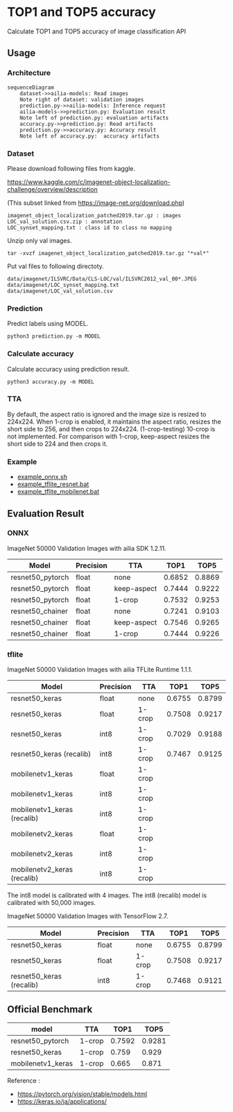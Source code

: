 # TOP1 and TOP5 accuracy

Calculate TOP1 and TOP5 accuracy of image classification API

## Usage

### Architecture

```mermaid
sequenceDiagram
    dataset->>ailia-models: Read images
    Note right of dataset: validation images
    prediction.py->>ailia-models: Inference request
    ailia-models->>prediction.py: Evaluation result
    Note left of prediction.py: evaluation artifacts
    accuracy.py->>prediction.py: Read artifacts
    prediction.py->>accuracy.py: Accuracy result
    Note left of accuracy.py:  accuracy artifacts
```

### Dataset

Please download following files from kaggle.

https://www.kaggle.com/c/imagenet-object-localization-challenge/overview/description

(This subset linked from https://image-net.org/download.php)

```
imagenet_object_localization_patched2019.tar.gz : images
LOC_val_solution.csv.zip : annotation
LOC_synset_mapping.txt : class id to class no mapping
```

Unzip only val images.

```
tar -xvzf imagenet_object_localization_patched2019.tar.gz "*val*"
```

Put val files to following directoty.

```
data/imagenet/ILSVRC/Data/CLS-LOC/val/ILSVRC2012_val_00*.JPEG
data/imagenet/LOC_synset_mapping.txt
data/imagenet/LOC_val_solution.csv
```

### Prediction 

Predict labels using MODEL.

```
python3 prediction.py -m MODEL
```

### Calculate accuracy

Calculate accuracy using prediction result.

```
python3 accuracy.py -m MODEL
```

### TTA

By default, the aspect ratio is ignored and the image size is resized to 224x224. When 1-crop is enabled, it maintains the aspect ratio, resizes the short side to 256, and then crops to 224x224. (1-crop-testing) 10-crop is not implemented. For comparison with 1-crop, keep-aspect resizes the short side to 224 and then crops it.

### Example

- [example_onnx.sh](./example_onnx.sh)
- [example_tflite_resnet.bat](./example_tflite_resnet.bat)
- [example_tflite_mobilenet.bat](./example_tflite_mobilenet.bat)

## Evaluation Result

### ONNX

ImageNet 50000 Validation Images with ailia SDK 1.2.11.

|Model|Precision|TTA|TOP1|TOP5|
|-----|-----|-----|-----|-----|
|resnet50_pytorch|float|none|0.6852|0.8869|
|resnet50_pytorch|float|keep-aspect|0.7444|0.9222|
|resnet50_pytorch|float|1-crop|0.7532|0.9253|
|resnet50_chainer|float|none|0.7241|0.9103|
|resnet50_chainer|float|keep-aspect|0.7546|0.9265|
|resnet50_chainer|float|1-crop|0.7444|0.9226|

### tflite

ImageNet 50000 Validation Images with ailia TFLite Runtime 1.1.1.

|Model|Precision|TTA|TOP1|TOP5|
|-----|-----|-----|-----|-----|
|resnet50_keras|float|none|0.6755|0.8799|
|resnet50_keras|float|1-crop|0.7508|0.9217|
|resnet50_keras|int8|1-crop|0.7029|0.9188|
|resnet50_keras (recalib)|int8|1-crop|0.7467|0.9125|
|mobilenetv1_keras|float|1-crop|||
|mobilenetv1_keras|int8|1-crop|||
|mobilenetv1_keras (recalib)|int8|1-crop|||
|mobilenetv2_keras|float|1-crop|||
|mobilenetv2_keras|int8|1-crop|||
|mobilenetv2_keras (recalib)|int8|1-crop|||

The int8 model is calibrated with 4 images. The int8 (recalib) model is calibrated with 50,000 images.

ImageNet 50000 Validation Images with TensorFlow 2.7.

|Model|Precision|TTA|TOP1|TOP5|
|-----|-----|-----|-----|-----|
|resnet50_keras|float|none|0.6755|0.8799|
|resnet50_keras|float|1-crop|0.7508|0.9217|
|resnet50_keras (recalib)|int8|1-crop|0.7468|0.9121|

## Official Benchmark

|model|TTA|TOP1|TOP5|
|-----|-----|-----|-----|
|resnet50_pytorch|1-crop|0.7592|0.9281|
|resnet50_keras|1-crop|0.759|0.929|
|mobilenetv1_keras|1-crop|0.665|0.871|

Reference :
- https://pytorch.org/vision/stable/models.html
- https://keras.io/ja/applications/

